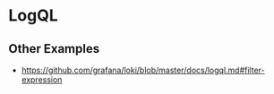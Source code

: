 # LogQL

## Other Examples

- https://github.com/grafana/loki/blob/master/docs/logql.md#filter-expression

